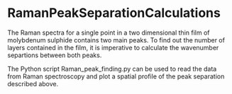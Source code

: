 # RamanPeakSeparationCalculations

The Raman spectra for a single point in a two dimensional thin film of molybdenum sulphide contains two main peaks. To find out the number of layers contained in the film, it is imperative to calculate the wavenumber separtions between both peaks.

The Python script Raman_peak_finding.py can be used to read the data from Raman spectroscopy and plot a spatial profile of the peak separation described above.

